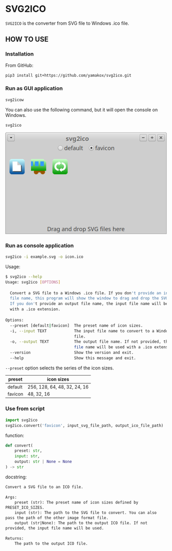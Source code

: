 # SVG2ICO

`SVG2ICO` is the converter from SVG file to Windows .ico file.

## HOW TO USE

### Installation

From GitHub:

```bash
pip3 install git+https://github.com/yamakox/svg2ico.git
```

### Run as GUI application

```bash
svg2icow
```

You can also use the following command, but it will open the console on Windows.

```bash
svg2ico
```

![3 files are converted](./screenshot.png)

### Run as console application

```bash
svg2ico -i example.svg -o icon.ico
```

Usage:

```bash
$ svg2ico --help
Usage: svg2ico [OPTIONS]

  Convert a SVG file to a Windows .ico file. If you don't provide an input
  file name, this program will show the window to drag and drop the SVG file.
  If you don't provide an output file name, the input file name will be used
  with a .ico extension.

Options:
  --preset [default|favicon]  The preset name of icon sizes.
  -i, --input TEXT            The input file name to convert to a Windows .ico
                              file.
  -o, --output TEXT           The output file name. If not provided, the input
                              file name will be used with a .ico extension.
  --version                   Show the version and exit.
  --help                      Show this message and exit.
```

`--preset` option selects the series of the icon sizes.

|preset|icon sizes|
|---|---|
|default|256, 128, 64, 48, 32, 24, 16|
|favicon|48, 32, 16|

### Use from script

```python
import svg2ico
svg2ico.convert('favicon', input_svg_file_path, output_ico_file_path)
```

function:

```python
def convert(
    preset: str,
    input: str,
    output: str | None = None
) -> str
```

docstring:

```docstring
Convert a SVG file to an ICO file.

Args:
    preset (str): The preset name of icon sizes defined by PRESET_ICO_SIZES.
    input (str): The path to the SVG file to convert. You can also pass the path of the other image format file.
    output (str|None): The path to the output ICO file. If not provided, the input file name will be used.

Returns:
    The path to the output ICO file.
```
